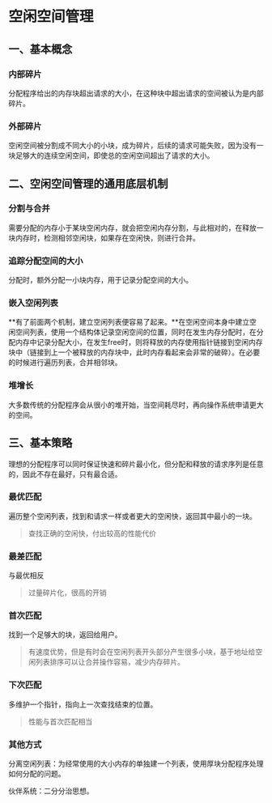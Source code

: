 # 空闲空间管理

## 一、基本概念

### 内部碎片

分配程序给出的内存块超出请求的大小，在这种块中超出请求的空间被认为是内部碎片。

### 外部碎片

空闲空间被分割成不同大小的小块，成为碎片，后续的请求可能失败，因为没有一块足够大的连续空闲空间，即使总的空闲空间超出了请求的大小。

## 二、空闲空间管理的通用底层机制

### 分割与合并

需要分配的内存小于某块空闲内存，就会把空闲内存分割，与此相对的，在释放一块内存时，检测相邻空闲块，如果存在空闲快，则进行合并。

### 追踪分配空间的大小

分配时，额外分配一小块内存，用于记录分配空间的大小。

### 嵌入空闲列表

**有了前面两个机制，建立空闲列表便容易了起来。**在空闲空间本身中建立空闲空间列表，使用一个结构体记录空闲空间的位置，同时在发生内存分配时，在分配内存中记录分配大小，在发生free时，则将释放的内存使用指针链接到空闲内存块中（链接到上一个被释放的内存块中，此时内存看起来会非常的破碎）。在必要的时候进行遍历列表，合并相邻块。

### 堆增长

大多数传统的分配程序会从很小的堆开始，当空间耗尽时，再向操作系统申请更大的空间。

## 三、基本策略

理想的分配程序可以同时保证快速和碎片最小化，但分配和释放的请求序列是任意的，因此不存在最好，只有最合适。

### 最优匹配

遍历整个空闲列表，找到和请求一样或者更大的空闲快，返回其中最小的一块。

> 查找正确的空闲快，付出较高的性能代价

### 最差匹配

与最优相反

>过量碎片化，很高的开销

### 首次匹配

找到一个足够大的块，返回给用户。

>有速度优势，但是有时会在空闲列表开头部分产生很多小块，基于地址给空闲列表排序可以让合并操作容易，减少内存碎片。

### 下次匹配

多维护一个指针，指向上一次查找结束的位置。

> 性能与首次匹配相当

### 其他方式

分离空闲列表：为经常使用的大小内存的单独建一个列表，使用厚块分配程序处理如何分配的问题。

伙伴系统：二分分治思想。
